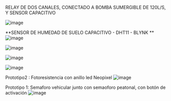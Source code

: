 

RELAY DE DOS CANALES, CONECTADO A BOMBA SUMERGIBLE DE 120L/S, Y SENSOR CAPACITIVO




![image](https://user-images.githubusercontent.com/39937850/188506765-31e38b35-80cf-4b3b-82c6-ff758dddaa46.png)








**SENSOR DE HUMEDAD DE SUELO CAPACITIVO - DHT11 - BLYNK
**![image](https://user-images.githubusercontent.com/39937850/187279557-a36f2ccd-dfd0-4467-a74a-c75c8038ef29.png)









![image](https://user-images.githubusercontent.com/39937850/183481893-5ff424b7-af74-4f13-b5a9-88e7dd125045.png)




![image](https://user-images.githubusercontent.com/39937850/182253938-d01e82cc-fd53-4779-8c3f-b365b20974f2.png)




![image](https://user-images.githubusercontent.com/39937850/180884398-1a04fefd-f12e-4ffd-989f-3ebe44c6079f.png)





Prototipo2 : Fotoresistencia con anillo led Neopixel
![image](https://user-images.githubusercontent.com/39937850/180133779-895e5269-ef30-4a5d-95be-47807729d657.png)


Prototipo 1: Semaforo vehicular junto con semaoforo peatonal, con botón de activación
![image](https://user-images.githubusercontent.com/39937850/178195684-2100e4a1-ceeb-472c-bcf5-c085e1dba9ab.png)

